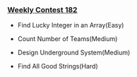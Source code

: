### [Weekly Contest 182](https://leetcode.com/contest/weekly-contest-182)

- Find Lucky Integer in an Array(Easy)

- Count Number of Teams(Medium)

- Design Underground System(Medium)

- Find All Good Strings(Hard)
